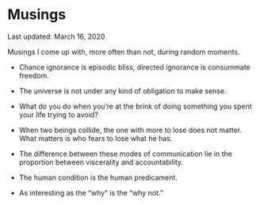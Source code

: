 Musings
=======

<div class="center">Last updated: March 16, 2020</div>

Musings I come up with, more often than not, during random moments.

- Chance ignorance is episodic bliss, directed ignorance is consummate freedom.<br>


- The universe is not under any kind of obligation to make sense.<br>


- What do you do when you’re at the brink of doing something you spent your life
  trying to avoid?<br>


- When two beings collide, the one with more to lose does not matter. What
  matters is who fears to lose what he has.<br>


- The difference between these modes of communication lie in the proportion
  between viscerality and accountability.<br>


- The human condition is the human predicament.<br>


- As interesting as the “why” is the “why not.”
